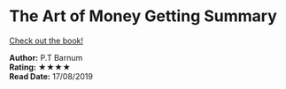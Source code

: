 # The Art of Money Getting Summary

[Check out the book!](https://www.goodreads.com/book/show/16373850-the-art-of-money-getting)

**Author:** P.T Barnum  
**Rating:** ★★★★  
**Read Date:** 17/08/2019  
